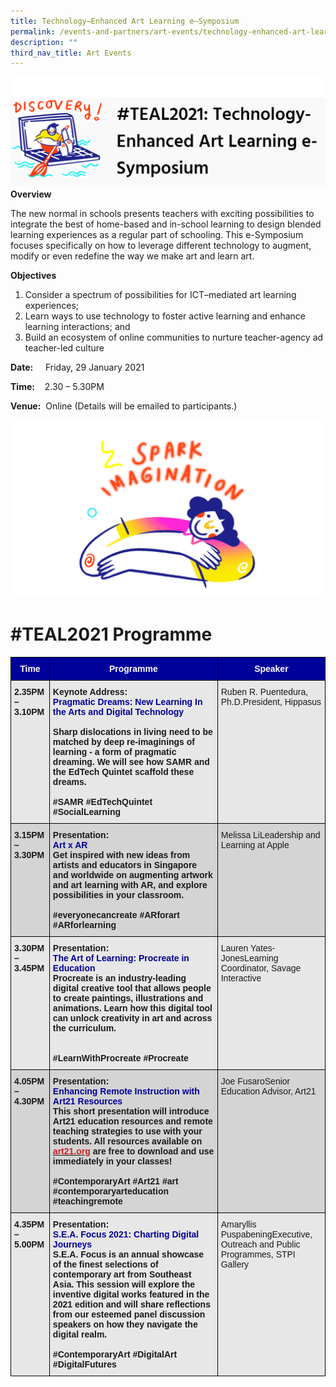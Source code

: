 ```yaml
---
title: Technology–Enhanced Art Learning e–Symposium
permalink: /events-and-partners/art-events/technology-enhanced-art-learning-e-symposium/
description: ""
third_nav_title: Art Events
---
```

![](/images/teal1.png)
**Overview**

The new normal in schools presents teachers with exciting possibilities to integrate the best of home-based and in-school learning to design blended learning experiences as a regular part of schooling. This e-Symposium focuses specifically on how to leverage different technology to augment, modify or even redefine the way we make art and learn art.

**Objectives**

1.  Consider a spectrum of possibilities for ICT–mediated art learning experiences;
2.  Learn ways to use technology to foster active learning and enhance learning interactions; and
3.  Build an ecosystem of online communities to nurture teacher-agency ad teacher-led culture

**Date:**     Friday, 29 January 2021

**Time:**    2.30 – 5.30PM

**Venue:**  Online (Details will be emailed to participants.)

![SI_GIF_BG](/images/si_gif_bg.gif)  

# #TEAL2021 Programme
<style type="text/css">
.tg  {border-collapse:collapse;border-spacing:0;}
.tg td{border-color:black;border-style:solid;border-width:1px;font-family:Arial, sans-serif;font-size:14px;
  overflow:hidden;padding:10px 5px;word-break:normal;}
.tg th{border-color:black;border-style:solid;border-width:1px;font-family:Arial, sans-serif;font-size:14px;
  font-weight:normal;overflow:hidden;padding:10px 5px;word-break:normal;}
.tg .tg-zj3u{background-color:#00009b;color:#FFF;font-weight:bold;text-align:center;vertical-align:middle}
.tg .tg-ag2m{background-color:#E7E7E7;text-align:left;vertical-align:top}
.tg .tg-h2pf{background-color:#D4D4D4;font-weight:bold;text-align:left;vertical-align:top}
.tg .tg-l3jn{background-color:#E7E7E7;font-weight:bold;text-align:left;vertical-align:top}
.tg .tg-rfng{background-color:#D4D4D4;text-align:left;vertical-align:top}
</style>
<table class="tg">
<thead>
  <tr>
    <th class="tg-zj3u"><span style="font-weight:600;color:#FFF">Time</span></th>
    <th class="tg-zj3u"><span style="font-weight:600;color:#FFF">Programme</span></th>
    <th class="tg-zj3u"><span style="font-weight:600;color:#FFF">Speaker</span></th>
  </tr>
</thead>
<tbody>
  <tr>
    <td class="tg-l3jn"><span style="font-weight:600">2.35PM – 3.10PM</span></td>
    <td class="tg-l3jn"><span style="font-weight:600">Keynote Address:</span><br><span style="color:#009">Pragmatic Dreams: New Learning In the Arts and Digital Technology</span><br><br>Sharp dislocations in living need to be matched by deep re-imaginings of learning - a form of pragmatic dreaming. We will see how SAMR and the EdTech Quintet scaffold these dreams.<br><span style="font-weight:600"> </span><br>#SAMR #EdTechQuintet #SocialLearning<br> </td>
    <td class="tg-ag2m">Ruben R. Puentedura, Ph.D.President, Hippasus</td>
  </tr>
  <tr>
    <td class="tg-h2pf"><span style="font-weight:600">3.15PM – 3.30PM</span><br></td>
    <td class="tg-h2pf"><span style="font-weight:600">Presentation:</span><br><span style="color:#009">Art x AR</span><br>Get inspired with new ideas from artists and educators in Singapore and worldwide on augmenting artwork and art learning with AR, and explore possibilities in your classroom.<br><span style="font-weight:600"> </span><br>#everyonecancreate #ARforart #ARforlearning<br> </td>
    <td class="tg-rfng">Melissa LiLeadership and Learning at Apple</td>
  </tr>
  <tr>
    <td class="tg-l3jn"><span style="font-weight:600">3.30PM – 3.45PM</span></td>
    <td class="tg-l3jn"><span style="font-weight:600">Presentation:</span><br><span style="color:#009">The Art of Learning: Procreate in Education</span><br>Procreate is an industry-leading digital creative tool that allows people to create paintings, illustrations and animations. Learn how this digital tool can unlock creativity in art and across the curriculum.<br><span style="font-weight:600"> </span><br><span style="font-weight:600"> </span><br>#LearnWithProcreate #Procreate<br></td>
    <td class="tg-ag2m">Lauren Yates-JonesLearning Coordinator, Savage Interactive</td>
  </tr>
  <tr>
    <td class="tg-h2pf"><span style="font-weight:600">4.05PM – 4.30PM</span></td>
    <td class="tg-h2pf"><span style="font-weight:600">Presentation:</span><br><span style="color:#009">Enhancing Remote Instruction with Art21 Resources</span><br>This short presentation will introduce Art21 education resources and remote teaching strategies to use with your students. All resources available on <a href="http://art21.org/"><span style="color:#CA2126;background-color:transparent">art21.org</span></a> are free to download and use immediately in your classes!<br><span style="font-weight:600"> </span><br>#ContemporaryArt #Art21 #art #contemporaryarteducation #teachingremote<br> </td>
    <td class="tg-rfng">Joe FusaroSenior Education Advisor, Art21</td>
  </tr>
  <tr>
    <td class="tg-l3jn"><span style="font-weight:600">4.35PM – 5.00PM</span></td>
    <td class="tg-l3jn"><span style="font-weight:600">Presentation:</span><br><span style="color:#009">S.E.A. Focus 2021: Charting Digital Journeys </span><br>S.E.A. Focus is an annual showcase of the finest selections of contemporary art from Southeast Asia. This session will explore the inventive digital works featured in the 2021 edition and will share reflections from our esteemed panel discussion speakers on how they navigate the digital realm.<br> <br>#ContemporaryArt #DigitalArt #DigitalFutures<br> </td>
    <td class="tg-ag2m">Amaryllis PuspabeningExecutive, Outreach and Public Programmes, STPI Gallery</td>
  </tr>
</tbody>
</table>
